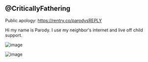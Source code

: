 ## @CriticallyFathering

Public apology: https://rentry.co/parodysREPLY

Hi my name is Parody. I use my neighbor's internet and live off child support.


![image](https://cdn.discordapp.com/attachments/1327712064063541288/1366338287920218235/IMG_0460.jpeg?ex=6811e6b1&is=68109531&hm=c04fc38d80c87bb3051065f3642529001e3fb199ae6547c845faebfacdfd6863&)











![image](https://github.com/user-attachments/assets/cf1b486b-eeff-4fef-ab9c-ea66a2207484)

